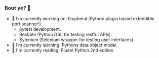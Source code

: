 ### Bout ye? 👋

- 🔭 I’m currently working on: Empheral (Python plugin based extendible port scanner!).
  - pytest development.
  - Restpite (Python DSL for testing restful APIs).
  - Sylenium (Selenium wrapper for testing user interfaces).
- 🌱 I’m currently learning: Pythons data object model.
- 📗 I'm currently reading: Fluent Python 2nd edition.
